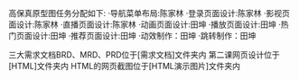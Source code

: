 高保真原型图任务分配如下:
·导航菜单布局:陈家林
·登录页面设计:陈家林
·影视页面设计:陈家林
·直播页面设计:陈家林
·动画页面设计:田坤
·播放页面设计:田坤
·热门页面设计:田坤
·推荐页面设计:田坤
·动效制作：田坤
·跳转制作：田坤

三大需求文档BRD、MRD、PRD位于[需求文档]文件夹内
第二课网页设计位于[HTML]文件夹内
HTML的网页截图位于[HTML演示图片]文件夹内